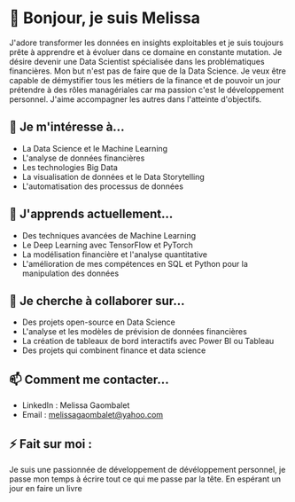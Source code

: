 # 👋 Bonjour, je suis Melissa

J'adore transformer les données en insights exploitables et je suis toujours prête à apprendre et à évoluer dans ce domaine en constante mutation.
Je désire devenir une Data Scientist spécialisée dans les problématiques financières. Mon but n'est pas de faire que de la Data Science.
Je veux être capable de démystifier tous les métiers de la finance et de pouvoir un jour prétendre à des rôles managériales car ma passion c'est le développement personnel.
J'aime accompagner les autres dans l'atteinte d'objectifs.

## 👀 Je m'intéresse à...
- La Data Science et le Machine Learning
- L'analyse de données financières
- Les technologies Big Data
- La visualisation de données et le Data Storytelling
- L'automatisation des processus de données

## 🌱 J'apprends actuellement...
- Des techniques avancées de Machine Learning
- Le Deep Learning avec TensorFlow et PyTorch
- La modélisation financière et l'analyse quantitative
- L'amélioration de mes compétences en SQL et Python pour la manipulation des données

## 🤝 Je cherche à collaborer sur...
- Des projets open-source en Data Science
- L'analyse et les modèles de prévision de données financières
- La création de tableaux de bord interactifs avec Power BI ou Tableau
- Des projets qui combinent finance et data science

## 📫 Comment me contacter...
- LinkedIn : Melissa Gaombalet
- Email : melissagaombalet@yahoo.com


## ⚡ Fait sur moi : 
Je suis une passionnée de développement de dévéloppement personnel, je passe mon temps à écrire tout ce qui me passe par la tête. 
En espérant un jour en faire un livre
